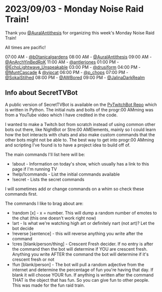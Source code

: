 # 2023/09/03 - Monday Noise Raid Train!

Thank you [@AuralAntithesis](https://twitch.tv/AuralAntithesis) for organizing this week's Monday Noise Raid Train!

All times are pacific!

07:00 AM - [@b0tanicalgardens](https://twitch.tv/b0tanicalgardens)
08:00 AM - [@AuralAntithesis](https://twitch.tv/AuralAntithesis)
09:00 AM - [@AnArchYinBedRoK](https://twitch.tv/AnArchYinBedRoK)
11:00 AM - [@antlerjones](https://twitch.tv/antlerjones)
01:00 PM - [@EchoLightwave_Unspeakable](https://twitch.tv/EchoLightwave_Unspeakable)
03:00 PM - [@drusiform](https://twitch.tv/drusiform)
04:00 PM - [@MuntCascade](https://twitch.tv/MuntCascade) & [@vjpcat](https://twitch.tv/vjpcat)
06:00 PM - [@p_chops](https://twitch.tv/p_chops)
07:00 PM - [@SokaiStilhed](https://twitch.tv/SokaiStilhed)
08:00 PM - [@AWBored](https://twitch.tv/AWBored)
09:00 PM - [@JalinaDarkRealm](https://twitch.tv/JalinaDarkRealm)



## Info about SecretTVBot

A public version of SecretTVBot is available on the [PyTwitchBot Repo](https://github.com/awbored/PyTwitchBot) which is written in Python.  The initial nuts and bolts of the progr:00 AMming was from a YouTube video which I have credited in the code.

I wanted to make a Twitch bot from scratch instead of using common other bots out there, like NightBot or Stre:00 AMElements, mainly so I could learn how the bot interacts with chats and also make custom commands that the other bots might not be able to.  The best way to get into progr:00 AMming and scripting I've found is to have a project idea to build off of.

The main commands I'll list here will be:

 - !about - Information on today's show, which usually has a link to this page if I'm running TV
 - !help/!commands - List the initial commands available
 - !secret - Lists the secret commands

I will sometimes add or change commands on a whim so check these commands first.

The commands I like to brag about are:

 - !random [x] - x = number.  This will dump a random number of emotes to the chat (this one doesn't work right now)
 - !art - Is what we're watching high art or definitely nart (not art)?  Let the bot decide
 - !reverse [sentence] - this will reverse anything you write after the command
 - !cres [blank/person/thing] - Crescent Fresh decider.  If no entry is after the command then the bot will determine if YOU are crescent fresh.  Anything you write AFTER the command the bot will determine if it's crescent fresh or not
 - !fun [blank/person] - The bot will pull a random adjective from the internet and determine the percentage of fun you're having that day.  If blank it will choose YOUR fun.  If anything is written after the command THAT is the object that has fun.  So you can give fun to other people.  This was made for the fun raid train.
